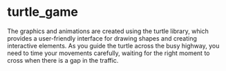 # turtle_game
  The graphics and animations are created using the turtle library, which provides a user-friendly interface for drawing shapes and creating interactive elements.  As you guide the turtle across the busy highway, you need to time your movements carefully, waiting for the right moment to cross when there is a gap in the traffic.
